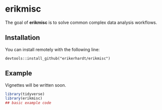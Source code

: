 
# erikmisc

<!-- badges: start -->
<!-- badges: end -->

The goal of **erikmisc** is to solve common complex data analysis workflows.

## Installation

You can install remotely with the following line:
```
devtools::install_github("erikerhardt/erikmisc")
```


## Example

Vignettes will be written soon.

``` r
library(tidyverse)
library(erikmisc)
## basic example code
```
